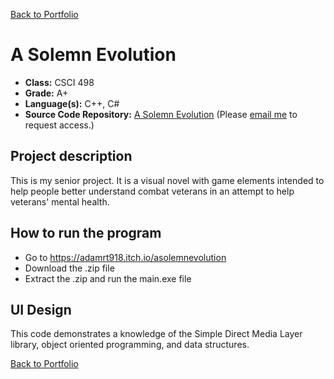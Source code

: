 [Back to Portfolio](./)

A Solemn Evolution
===============

-   **Class:** CSCI 498
-   **Grade:** A+
-   **Language(s):** C++, C#
-   **Source Code Repository:** [A Solemn Evolution](https://github.com/adamrt918/CSU-Senior-Project)
    (Please [email me](https://mail.google.com/mail/u/0/?source=mailto&to=thiemann.adam@gmail.com&su=Github_Access&fs=1&tf=cm) to request access.)

## Project description

This is my senior project. It is a visual novel with game elements intended to help people better understand combat veterans in an attempt to help veterans' mental health.

## How to run the program

- Go to https://adamrt918.itch.io/asolemnevolution
- Download the .zip file
- Extract the .zip and run the main.exe file

## UI Design

This code demonstrates a knowledge of the Simple Direct Media Layer library, object oriented programming, and data structures.

[Back to Portfolio](./)
